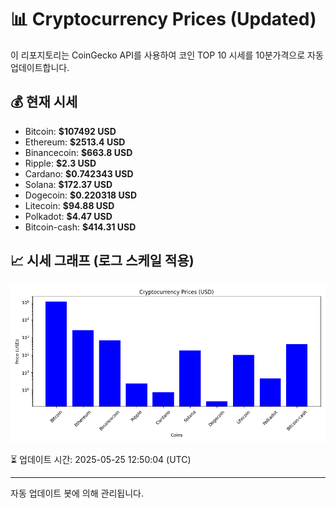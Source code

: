 
# 📊 Cryptocurrency Prices (Updated)

이 리포지토리는 CoinGecko API를 사용하여 코인 TOP 10 시세를 10분가격으로 자동 업데이트합니다.

## 💰 현재 시세
- Bitcoin: **$107492 USD**
- Ethereum: **$2513.4 USD**
- Binancecoin: **$663.8 USD**
- Ripple: **$2.3 USD**
- Cardano: **$0.742343 USD**
- Solana: **$172.37 USD**
- Dogecoin: **$0.220318 USD**
- Litecoin: **$94.88 USD**
- Polkadot: **$4.47 USD**
- Bitcoin-cash: **$414.31 USD**

## 📈 시세 그래프 (로그 스케일 적용)
![Crypto Prices](crypto_prices.png)

⏳ 업데이트 시간: 2025-05-25 12:50:04 (UTC)

---
자동 업데이트 봇에 의해 관리됩니다.
